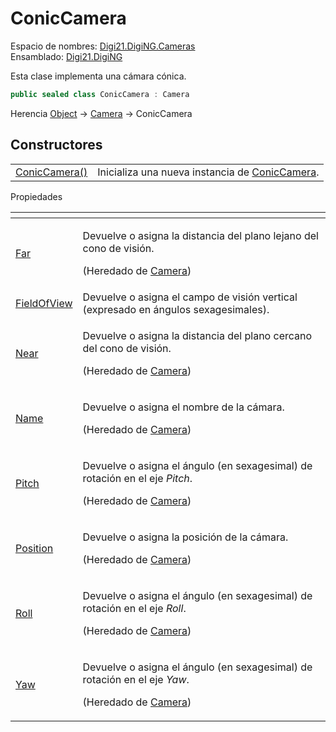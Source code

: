 # ConicCamera

Espacio de nombres: [Digi21.DigiNG.Cameras](../)  
Ensamblado: [Digi21.DigiNG](../../)

Esta clase implementa una cámara cónica.

```csharp
public sealed class ConicCamera : Camera
```

Herencia [Object](https://docs.microsoft.com/en-us/dotnet/api/system.object?view=net-5.0) → [Camera](../camera/) →  ConicCamera

## Constructores

|  |  |
| :--- | :--- |
| [ConicCamera\(\)](constructores.md) | Inicializa una nueva instancia de [ConicCamera](./). |

Propiedades

<table>
  <thead>
    <tr>
      <th style="text-align:left"></th>
      <th style="text-align:left"></th>
    </tr>
  </thead>
  <tbody>
    <tr>
      <td style="text-align:left"><a href="../camera/propiedades/far.md">Far</a>
      </td>
      <td style="text-align:left">
        <p>Devuelve o asigna la distancia del plano lejano del cono de visi&#xF3;n.</p>
        <p>(Heredado de <a href="../camera/">Camera</a>)</p>
      </td>
    </tr>
    <tr>
      <td style="text-align:left"><a href="propiedades/fieldofview.md">FieldOfView</a>
      </td>
      <td style="text-align:left">Devuelve o asigna el campo de visi&#xF3;n vertical (expresado en &#xE1;ngulos
        sexagesimales).</td>
    </tr>
    <tr>
      <td style="text-align:left"><a href="../camera/propiedades/near.md">Near</a>
      </td>
      <td style="text-align:left">
        <p>Devuelve o asigna la distancia del plano cercano del cono de visi&#xF3;n.</p>
        <p>(Heredado de <a href="../camera/">Camera</a>)</p>
      </td>
    </tr>
    <tr>
      <td style="text-align:left"><a href="../camera/propiedades/name.md">Name</a>
      </td>
      <td style="text-align:left">
        <p>Devuelve o asigna el nombre de la c&#xE1;mara.</p>
        <p>(Heredado de <a href="../camera/">Camera</a>)</p>
      </td>
    </tr>
    <tr>
      <td style="text-align:left"><a href="../camera/propiedades/pitch.md">Pitch</a>
      </td>
      <td style="text-align:left">
        <p>Devuelve o asigna el &#xE1;ngulo (en sexagesimal) de rotaci&#xF3;n en
          el eje <em>Pitch</em>.</p>
        <p>(Heredado de <a href="../camera/">Camera</a>)</p>
      </td>
    </tr>
    <tr>
      <td style="text-align:left"><a href="../camera/propiedades/position.md">Position</a>
      </td>
      <td style="text-align:left">
        <p>Devuelve o asigna la posici&#xF3;n de la c&#xE1;mara.</p>
        <p>(Heredado de <a href="../camera/">Camera</a>)</p>
      </td>
    </tr>
    <tr>
      <td style="text-align:left"><a href="../camera/propiedades/roll.md">Roll</a>
      </td>
      <td style="text-align:left">
        <p>Devuelve o asigna el &#xE1;ngulo (en sexagesimal) de rotaci&#xF3;n en
          el eje <em>Roll</em>.</p>
        <p>(Heredado de <a href="../camera/">Camera</a>)</p>
      </td>
    </tr>
    <tr>
      <td style="text-align:left"><a href="../camera/propiedades/yaw.md">Yaw</a>
      </td>
      <td style="text-align:left">
        <p>Devuelve o asigna el &#xE1;ngulo (en sexagesimal) de rotaci&#xF3;n en
          el eje <em>Yaw</em>.</p>
        <p>(Heredado de <a href="../camera/">Camera</a>)</p>
      </td>
    </tr>
  </tbody>
</table>

